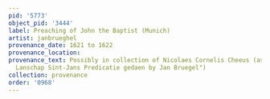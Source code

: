 ```yaml
---
pid: '5773'
object_pid: '3444'
label: Preaching of John the Baptist (Munich)
artist: janbrueghel
provenance_date: 1621 to 1622
provenance_location:
provenance_text: Possibly in collection of Nicolaes Cornelis Cheeus (as "schilderye
  Lanschap Sint-Jans Predicatie gedaen by Jan Bruegel")
collection: provenance
order: '0968'
---
```

